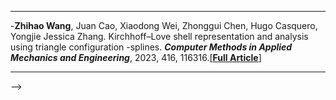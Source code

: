 <!-- ---
layout: archive
title: "Publications"
permalink: /publications/
author_profile: true
---

{% if site.author.googlescholar %}
  <div class="wordwrap">You can also find my articles on <a href="{{site.author.googlescholar}}">my Google Scholar profile</a>.</div>
{% endif %}

<!-- ### 2023 -->
---
 -**Zhihao Wang**, Juan Cao, Xiaodong Wei, Zhonggui Chen, Hugo Casquero, Yongjie Jessica Zhang. Kirchhoff–Love shell representation and analysis using triangle configuration -splines. ***Computer Methods in Applied Mechanics and Engineering***, 2023, 416, 116316.[[**Full Article**]](https://www.sciencedirect.com/science/article/abs/pii/S0045782523004401)
 

 ---



<!-- {% include base_path %}

{% for post in site.publications reversed %}
  {% include archive-single.html %}
{% endfor %} --> -->
